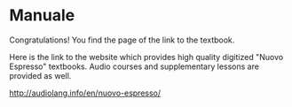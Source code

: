 # Manuale

Congratulations! You find the page of the link to the textbook.

Here is the link to the website which provides high quality digitized "Nuovo Espresso" textbooks. Audio courses and supplementary lessons are provided as well.

<http://audiolang.info/en/nuovo-espresso/>
